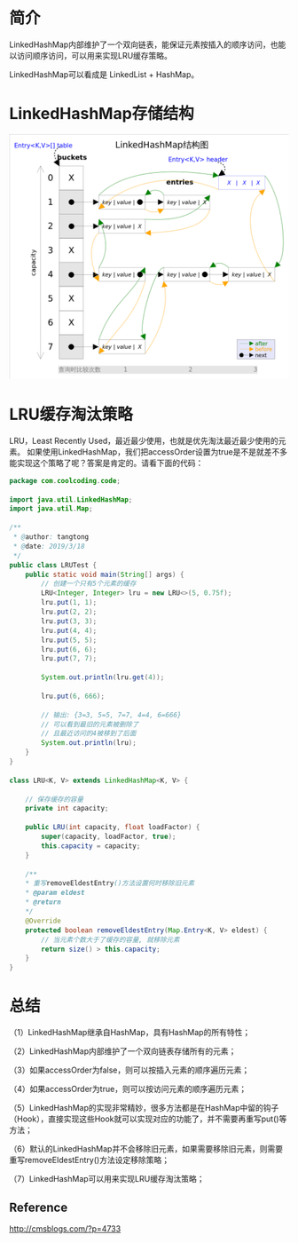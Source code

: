 # 简介
LinkedHashMap内部维护了一个双向链表，能保证元素按插入的顺序访问，也能以访问顺序访问，可以用来实现LRU缓存策略。

LinkedHashMap可以看成是 LinkedList + HashMap。

# LinkedHashMap存储结构
![LinkedHashMap存储结构图](https://github.com/LengendOfDong/Blog/blob/master/img/LinkedHashMap%E5%AD%98%E5%82%A8%E7%BB%93%E6%9E%84.png)

# LRU缓存淘汰策略
LRU，Least Recently Used，最近最少使用，也就是优先淘汰最近最少使用的元素。
如果使用LinkedHashMap，我们把accessOrder设置为true是不是就差不多能实现这个策略了呢？答案是肯定的。请看下面的代码：
```java
package com.coolcoding.code;

import java.util.LinkedHashMap;
import java.util.Map;

/**
 * @author: tangtong
 * @date: 2019/3/18
 */
public class LRUTest {
    public static void main(String[] args) {
        // 创建一个只有5个元素的缓存
        LRU<Integer, Integer> lru = new LRU<>(5, 0.75f);
        lru.put(1, 1);
        lru.put(2, 2);
        lru.put(3, 3);
        lru.put(4, 4);
        lru.put(5, 5);
        lru.put(6, 6);
        lru.put(7, 7);

        System.out.println(lru.get(4));

        lru.put(6, 666);

        // 输出: {3=3, 5=5, 7=7, 4=4, 6=666}
        // 可以看到最旧的元素被删除了
        // 且最近访问的4被移到了后面
        System.out.println(lru);
    }
}

class LRU<K, V> extends LinkedHashMap<K, V> {

    // 保存缓存的容量
    private int capacity;

    public LRU(int capacity, float loadFactor) {
        super(capacity, loadFactor, true);
        this.capacity = capacity;
    }

    /**
    * 重写removeEldestEntry()方法设置何时移除旧元素
    * @param eldest
    * @return
    */
    @Override
    protected boolean removeEldestEntry(Map.Entry<K, V> eldest) {
        // 当元素个数大于了缓存的容量, 就移除元素
        return size() > this.capacity;
    }
}
```

# 总结

（1）LinkedHashMap继承自HashMap，具有HashMap的所有特性；

（2）LinkedHashMap内部维护了一个双向链表存储所有的元素；

（3）如果accessOrder为false，则可以按插入元素的顺序遍历元素；

（4）如果accessOrder为true，则可以按访问元素的顺序遍历元素；

（5）LinkedHashMap的实现非常精妙，很多方法都是在HashMap中留的钩子（Hook），直接实现这些Hook就可以实现对应的功能了，并不需要再重写put()等方法；

（6）默认的LinkedHashMap并不会移除旧元素，如果需要移除旧元素，则需要重写removeEldestEntry()方法设定移除策略；

（7）LinkedHashMap可以用来实现LRU缓存淘汰策略；

## Reference
http://cmsblogs.com/?p=4733
